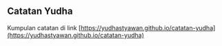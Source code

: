 ## Catatan Yudha

Kumpulan catatan di link [https://yudhastyawan.github.io/catatan-yudha](https://yudhastyawan.github.io/catatan-yudha)
